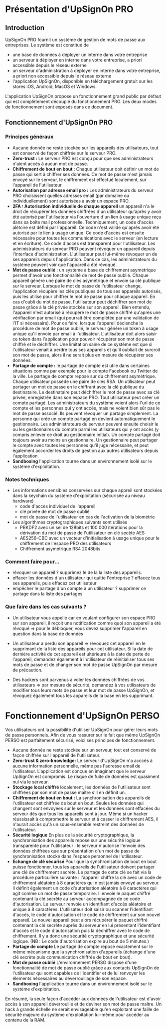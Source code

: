 # Présentation d'UpSignOn PRO

## Introduction

UpSignOn PRO fournit un système de gestion de mots de passe aux entreprises.
Le système est constitué de

- une base de données à déployer un interne dans votre entreprise
- un serveur à déployer en interne dans votre entreprise, a priori accessible depuis le réseau externe
- un serveur d'administration à déployer en interne dans votre entreprise, a priori non accessible depuis le réseau externe
- l'application UpSignOn, disponible en téléchargement gratuit sur les stores iOS, Android, MacOS et Windows.

L'application UpSignOn propose un fonctionnement grand public par défaut qui est complètement découplé du fonctionnement PRO. Les deux modes de fonctionnement sont exposés dans ce document.

## Fonctionnement d'UpSignOn PRO

### Principes généraux

- Aucune donnée ne reste stockée sur les appareils des utilisateurs, tout est conservé de façon chiffrée sur le serveur PRO.
- **Zero-trust :** Le serveur PRO est conçu pour que ses administrateurs n'aient accès à aucun mot de passe.
- **Chiffrement de bout en bout :** Chaque utilisateur doit définir un mot de passe qui sert à chiffrer ses données. Ce mot de passe n'est jamais envoyé sur le serveur, le chiffrement est effectué localement, sur l'appareil de l'utilisateur.
- **Autorisation par adresse email pro :** Les administrateurs du serveur PRO choisissent quelles adresses email (par domaine ou individuellement) sont autorisées à avoir un espace PRO.
- **2FA : Autorisation individuelle de chaque appareil** un appareil n'a le droit de récupérer les données chiffrées d'un utilisateur qu'après y avoir été autorisé par l'utilisateur via l'ouverture d'un lien à usage unique reçu dans sa boîte mail professionnelle. Techniquement, un code d'accès alétoire est défini par l'appareil. Ce code n'est valide qu'après avoir été autorisé par le lien à usage unique. Ce code d'accès est ensuite nécessaire pour toutes les communications avec le serveur (en lecture et en écriture). Ce code d'accès est transparent pour l'utilisateur. Les administrateurs du serveur PRO peuvent révoquer un appareil depuis l'interface d'administration. L'utilisateur peut lui-même révoquer un de ses appareils depuis l'application. Dans ce cas, les administrateurs du système peuvent voir que l'appareil a été révoqué.
- **Mot de passe oublié :** un système à base de chiffrement asymétrique permet d'avoir une fonctionnalité de mot de passe oublié. Chaque appareil génère une paire de clés asymétrique et envoie sa clé publique sur le serveur. Lorsque le mot de passe de l'utilisateur change, l'application récupère les clés publiques de tous ses appareils autorisés, puis les utilise pour chiffrer le mot de passe pour chaque appareil. En cas d'oubli du mot de passe, l'utilisateur peut déchiffrer son mot de passe grâce à la clé privée stockée sur son appareil. Bien entendu, l'appareil n'est autorisé à récupéré le mot de passe chiffré qu'après une vérifiaction par email (qui pourrait être complétée par une validation de l'IT si nécessaire). Pour ce faire, lorsque l'appareil déclenche la procédure de mot de passe oublié, le serveur génère un token à usage unique qu'il envoie par email à l'utilisateur. L'utilisateur doit alors saisir ce token dans l'application pour pouvoir récupérer son mot de passe chiffré et le déchiffrer.
  Une limitation saine de ce système est que si l'utilisateur venait à perdre tous ses appareils et qu'il oubliait de surcroit son mot de passe, alors il ne serait plus en mesure de récupérer ses données.
- **Partage de compte :** le partage de compte est utile dans certaines situations comme par exemple pour le compte Facebook ou Twitter de la ville. Le partage de compte repose sur du chiffrement asymétrique. Chaque utilisateur possède une paire de clés RSA. Un utilisateur peut partager un mot de passe en le chiffrant avec la clé publique du destinataire. Le destinataire peut déchiffrer le mot de passe avec sa clé privée, enregistrée dans son espace PRO. Tout utilisateur peut créer un compte partagé. Les administrateurs du système voient alors l'url de ce compte et les personnes qui y ont accès, mais ne voient bien sûr pas le mot de passe associé. Ils peuvent révoquer un partage simplement. La personne qui crée un compte partagé en devient automatiquement le gestionnaire. Les administrateurs du serveur peuvent ensuite choisir le ou les gestionnaires du compte parmi les utilisateurs qui y ont accès (y compris enlever ce droit au gestionnaire initial). Un compte partagé doit toujours avoir au moins un gestionnaire. Un gestionnaire peut partager le compte avec toutes les personnes qu'il juge nécessaire, et peut également accorder les droits de gestion aux autres utilisateurs depuis l'application.
- **Sandboxing** l'application tourne dans un environnement isolé sur le système d'exploitation.

### Notes techniques

- Les informations sensibles conservées sur chaque appreil sont stockées dans la keychain du système d'exploitation (sécurisée au niveau hardware)
  - code d'accès individuel de l'appareil
  - clé privée de mot de passe oublié
  - mot de passe de l'utilisateur en cas de l'activation de la biométrie
- Les algorithmes cryptographiques suivants sont utilisés
  - PBKDF2 avec un sel de 128bits et 100 000 itérations pour la dérivation du mot de passe de l'utilisateur en clé secète AES
  - AES256-CBC avec un vecteur d'initialisation à usage unique pour le chiffrement de l'espace PRO des utilisateurs
  - Chiffrement asymétrique RS4 2048bits

### Comment faire pour...

- révoquer un appareil ? supprimez le de la la liste des appareils.
- effacer les données d'un utilisateur qui quitte l'entreprise ? effacez tous ses appareils, puis effacez cet utilisateur
- empêcher le partage d'un compte à un utilisateur ? supprimer ce partage dans la liste des partages

### Que faire dans les cas suivants ?

- Un utilisateur vous appelle car en voulant configurer son espace PRO sur son appareil, il reçoit une notification comme quoi son appareil a été révoqué
  => pour le débloquer, vous devez supprimer l'appareil en question dans la base de données

- Un utilisateur a perdu son appareil
  => révoquez cet appareil en le supprimant de la liste des appareils pour cet utilisateur. Si la date de dernière activité de cet appareil est ultérieure à la date de perte de l'appareil, demandez également à l'utilisateur de réinitialiser tous ses mots de passe et de changer son mot de passe UpSignOn par mesure de précaution.

- Des hackers sont parvenus à voler les données chiffrées de vos utilisateurs
  => par mesure de sécurité, demandez à vos utilisateurs de modifier tous leurs mots de passe et leur mot de passe UpSignOn, et révoquez également tous les appareils de la base en les supprimant.

# Fonctionnement d'UpSignOn PERSO

Vos utilisateurs ont la possibilité d'utiliser UpSignOn pour gérer leurs mots de passe personnels. Afin de vous rassurer sur le fait que même UpSignOn PERSO est parfaitement sécurisé, voici ses principes de fonctionnement.

- Aucune donnée ne reste stockée sur un serveur, tout est conservé de façon chiffrée sur l'appareil de l'utilisateur.
- **Zero-trust & zero-knowledge:** Le serveur d'UpSignOn n'a acccès à aucune information personnelle, même pas l'adresse email de l'utilisateur. L'application est conçue en imaginant que le serveur UpSignOn est compromis. Le risque de fuite de données est quasiment nul via le serveur.
- **Stockage local chiffré** localement, les données de l'utilisateur sont chiffrées par son mot de passe maître s'il en définit un.
- **Chiffrement de bout en bout :** La synchronisation des appareils de l'utilisateur est chiffrée de bout en bout. Seules les données qui changent sont envoyées sur le serveur et les données sont effacées du serveur dès que tous les appareils sont à jour. Même si un hacker réussissait à compromettre le serveur et à casser le chiffrement AES, il n'aurait accès qu'à un sous-ensemble restreint des données de l'utilisateur.
- **Sécurité logique** En plus de la sécurité cryptographique, la synchronisation des appareils repose sur une sécurité logique transparente pour l'utilisateur : le serveur n'autorise l'envoie des données chiffrées que sur présentation d'un mot de passe de synchronisation stocké dans l'espace personnel de l'utilisateur.
- **Échange de clé sécurisé** Pour que la synchronisation de bout en bout puisse fonctionner, tous les appareils de l'utilisateur doivent partager une clé de chiffrement secrète. Le partage de cette clé se fait via la procédure particulière suivante : l'appareil chiffre la clé avec un code de chiffrement aléatoire à 8 caractères qui n'est jamais envoyé au serveur. Il définit également un code d'autorisation aléatoire à 8 caractères qui agit comme un mot de passe temporaire. Il envoie le paquet chiffré contenant la clé secrète au serveur accompagnée de ce code d'autorisation. Le serveur renvoie un identifiant d'accès aléatoire et unique à 8 caractères. L'utilisateur doit saisir ou scanner l'identifiant d'accès, le code d'autorisation et le code de chiffrement sur son nouvel appareil. Le nouvel appareil peut alors récupérer le paquet chiffré contenant la clé secrète auprès du serveur en lui présentant l'identifiant d'accès et le code d'autorisation puis la déchiffrer avec le code de chiffrement. Il y a donc une sécurité cryptographique et une sécurité logique. (NB : Le code d'autorisation expire au bout de 5 minutes.)
- **Partage de compte** Le partage de compte repose exactement sur le même mécanisme que la synchronisation d'appareils (échange d'une clé secrète puis communication chiffrée de bout en bout).
- **Mot de passe oublié** L'environnement PERSO dispose d'une fonctionnalité de mot de passe oublié grâce aux contacts UpSignOn de l'utilisateur qui sont capables de l'identifier et de lui renvoyer les élements nécessaires au déverrouillage de son espace.
- **Sandboxing** l'application tourne dans un environnement isolé sur le système d'exploitation.

En résumé, la seule façon d'accéder aux données de l'utilisateur est d'avoir accès à son appareil déverrouillé et de deviner son mot de passe maître. Un hack à grande échelle ne serait envisageable qu'en exploitant une faille de sécurité majeure du système d'exploitation lui-même pour accéder au contenu de la RAM.

